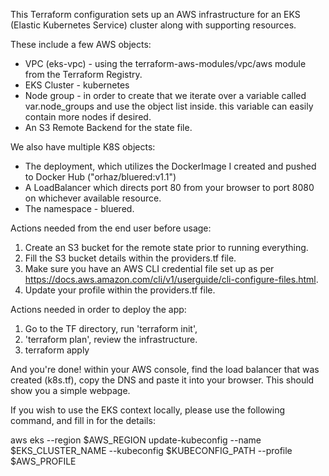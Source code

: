 This Terraform configuration sets up an AWS infrastructure for an EKS (Elastic Kubernetes Service) cluster along with supporting resources.

These include a few AWS objects:
- VPC (eks-vpc) - using the terraform-aws-modules/vpc/aws module from the Terraform Registry.
- EKS Cluster - kubernetes
- Node group - in order to create that we iterate over a variable called var.node_groups and use the object list inside. this variable can easily contain more nodes if desired.
- An S3 Remote Backend for the state file.

We also have multiple K8S objects:

- The deployment, which utilizes the DockerImage I created and pushed to Docker Hub ("orhaz/bluered:v1.1")
- A LoadBalancer which directs port 80 from your browser to port 8080 on whichever available resource.
- The namespace - bluered.

Actions needed from the end user before usage:

1. Create an S3 bucket for the remote state prior to running everything.
2. Fill the S3 bucket details within the providers.tf file.
3. Make sure you have an AWS CLI credential file set up as per https://docs.aws.amazon.com/cli/v1/userguide/cli-configure-files.html.
4. Update your profile within the providers.tf file.

Actions needed in order to deploy the app:

1. Go to the TF directory, run 'terraform init',
2. 'terraform plan', review the infrastructure.
3. terraform apply

And you're done! within your AWS console, find the load balancer that was created (k8s.tf), copy the DNS and paste it into your browser.
This should show you a simple webpage.

If you wish to use the EKS context locally, please use the following command, and fill in for the details:

aws eks --region $AWS_REGION update-kubeconfig --name $EKS_CLUSTER_NAME --kubeconfig $KUBECONFIG_PATH --profile $AWS_PROFILE
